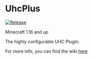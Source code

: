 # UhcPlus
[![Release](https://jitpack.io/v/nl.thedutchmc/uhcplus.svg)](https://jitpack.io/#nl.thedutchmc/uhcplus)

Minecraft 1.16 and up

The highly configurable UHC Plugin.

For more info, you can find the wiki [here](https://github.com/TheDutchMC/uhcplus/wiki)
